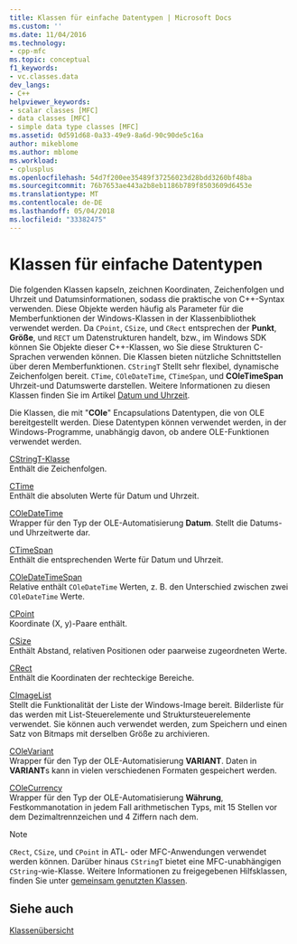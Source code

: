 ```yaml
---
title: Klassen für einfache Datentypen | Microsoft Docs
ms.custom: ''
ms.date: 11/04/2016
ms.technology:
- cpp-mfc
ms.topic: conceptual
f1_keywords:
- vc.classes.data
dev_langs:
- C++
helpviewer_keywords:
- scalar classes [MFC]
- data classes [MFC]
- simple data type classes [MFC]
ms.assetid: 0d591d68-0a33-49e9-8a6d-90c90de5c16a
author: mikeblome
ms.author: mblome
ms.workload:
- cplusplus
ms.openlocfilehash: 54d7f200ee35489f37256023d28bdd3260bf48ba
ms.sourcegitcommit: 76b7653ae443a2b8eb1186b789f8503609d6453e
ms.translationtype: MT
ms.contentlocale: de-DE
ms.lasthandoff: 05/04/2018
ms.locfileid: "33382475"
---
```

# <a name="simple-data-type-classes"></a>Klassen für einfache Datentypen
Die folgenden Klassen kapseln, zeichnen Koordinaten, Zeichenfolgen und Uhrzeit und Datumsinformationen, sodass die praktische von C++-Syntax verwenden. Diese Objekte werden häufig als Parameter für die Memberfunktionen der Windows-Klassen in der Klassenbibliothek verwendet werden. Da `CPoint`, `CSize`, und `CRect` entsprechen der **Punkt**, **Größe**, und `RECT` um Datenstrukturen handelt, bzw., im Windows SDK können Sie Objekte dieser C++-Klassen, wo Sie diese Strukturen C-Sprachen verwenden können. Die Klassen bieten nützliche Schnittstellen über deren Memberfunktionen. `CStringT` Stellt sehr flexibel, dynamische Zeichenfolgen bereit. `CTime`, `COleDateTime`, `CTimeSpan`, und **COleTimeSpan** Uhrzeit-und Datumswerte darstellen. Weitere Informationen zu diesen Klassen finden Sie im Artikel [Datum und Uhrzeit](../atl-mfc-shared/date-and-time.md).  
  
 Die Klassen, die mit "**COle**" Encapsulations Datentypen, die von OLE bereitgestellt werden. Diese Datentypen können verwendet werden, in der Windows-Programme, unabhängig davon, ob andere OLE-Funktionen verwendet werden.  
  
 [CStringT-Klasse](../atl-mfc-shared/reference/cstringt-class.md)  
 Enthält die Zeichenfolgen.  
  
 [CTime](../atl-mfc-shared/reference/ctime-class.md)  
 Enthält die absoluten Werte für Datum und Uhrzeit.  
  
 [COleDateTime](../atl-mfc-shared/reference/coledatetime-class.md)  
 Wrapper für den Typ der OLE-Automatisierung **Datum**. Stellt die Datums-und Uhrzeitwerte dar.  
  
 [CTimeSpan](../atl-mfc-shared/reference/ctimespan-class.md)  
 Enthält die entsprechenden Werte für Datum und Uhrzeit.  
  
 [COleDateTimeSpan](../atl-mfc-shared/reference/coledatetimespan-class.md)  
 Relative enthält `COleDateTime` Werten, z. B. den Unterschied zwischen zwei `COleDateTime` Werte.  
  
 [CPoint](../atl-mfc-shared/reference/cpoint-class.md)  
 Koordinate (X, y)-Paare enthält.  
  
 [CSize](../atl-mfc-shared/reference/csize-class.md)  
 Enthält Abstand, relativen Positionen oder paarweise zugeordneten Werte.  
  
 [CRect](../atl-mfc-shared/reference/crect-class.md)  
 Enthält die Koordinaten der rechteckige Bereiche.  
  
 [CImageList](../mfc/reference/cimagelist-class.md)  
 Stellt die Funktionalität der Liste der Windows-Image bereit. Bilderliste für das werden mit List-Steuerelemente und Struktursteuerelemente verwendet. Sie können auch verwendet werden, zum Speichern und einen Satz von Bitmaps mit derselben Größe zu archivieren.  
  
 [COleVariant](../mfc/reference/colevariant-class.md)  
 Wrapper für den Typ der OLE-Automatisierung **VARIANT**. Daten in **VARIANT**s kann in vielen verschiedenen Formaten gespeichert werden.  
  
 [COleCurrency](../mfc/reference/colecurrency-class.md)  
 Wrapper für den Typ der OLE-Automatisierung **Währung**, Festkommanotation in jedem Fall arithmetischen Typs, mit 15 Stellen vor dem Dezimaltrennzeichen und 4 Ziffern nach dem.  
  
> [!NOTE]
>  `CRect`, `CSize`, und `CPoint` in ATL- oder MFC-Anwendungen verwendet werden können. Darüber hinaus `CStringT` bietet eine MFC-unabhängigen `CString`-wie-Klasse. Weitere Informationen zu freigegebenen Hilfsklassen, finden Sie unter [gemeinsam genutzten Klassen](../atl-mfc-shared/atl-mfc-shared-classes.md).  
  
## <a name="see-also"></a>Siehe auch  
 [Klassenübersicht](../mfc/class-library-overview.md)

